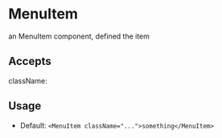 # MenuItem

an MenuItem component, defined the item

## Accepts

className<string>:

## Usage

- Default: `<MenuItem className="...">something</MenuItem>`
